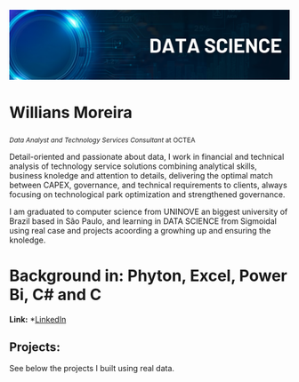 <p align="center">
<img src="Banner.png" >
</p>

# Willians Moreira
<sub>*Data Analyst and Technology Services Consultant* at OCTEA </sub>

Detail-oriented and passionate about data, I work in financial and technical analysis of technology service solutions combining analytical skills, business knoledge and attention to details, delivering the optimal match between CAPEX, governance, and technical requirements to clients, always focusing on technological park optimization and strengthened governance.

I am graduated to computer science from UNINOVE an biggest university of Brazil based in São Paulo, and learning in DATA SCIENCE from Sigmoidal using real case and projects acoording  a growhing  up and ensuring the knoledge.

# Background in: Phyton, Excel, Power Bi, C# and C

**Link:**
*[LinkedIn](linkedin.com/in/willianssmoreira)

## Projects:

See below the projects I built using real data.

